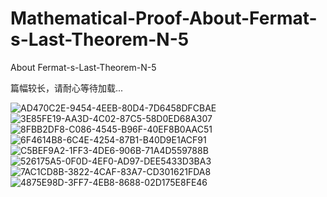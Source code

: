 # Mathematical-Proof-About-Fermat-s-Last-Theorem-N-5
About Fermat-s-Last-Theorem-N-5

篇幅较长，请耐心等待加载...

![AD470C2E-9454-4EEB-80D4-7D6458DFCBAE](https://user-images.githubusercontent.com/121736407/218122507-c1ed28f9-4f32-4f82-bfc1-4f2e37fd5866.jpeg)
![3E85FE19-AA3D-4C02-87C5-58D0ED68A307](https://user-images.githubusercontent.com/121736407/218122600-ae13fdef-a11a-4a5c-b1b9-af03fd866a80.jpeg)
![8FBB2DF8-C086-4545-B96F-40EF8B0AAC51](https://user-images.githubusercontent.com/121736407/218123038-daf9e188-5e34-4c4f-9430-25ed0072b4cf.jpeg)
![6F4614B8-6C4E-4254-87B1-B40D9E1ACF91](https://user-images.githubusercontent.com/121736407/218123113-1df37171-5e24-4ccb-81c0-570480bc3204.jpeg)
![C5BEF9A2-1FF3-4DE6-906B-71A4D559788B](https://user-images.githubusercontent.com/121736407/218123179-3fd943e0-b61f-4e5e-85e1-255b0179ab09.jpeg)
![526175A5-0F0D-4EF0-AD97-DEE5433D3BA3](https://user-images.githubusercontent.com/121736407/218123242-a99e94d3-1350-4239-9204-8f06b62f88c9.jpeg)
![7AC1CD8B-3822-4CAF-83A7-CD301621FDA8](https://user-images.githubusercontent.com/121736407/218123345-2faaee69-a75f-4100-b8eb-a75dfc67320e.jpeg)
![4875E98D-3FF7-4EB8-8688-02D175E8FE46](https://user-images.githubusercontent.com/121736407/218123523-4bb1984e-d6bd-4f59-9c1d-3008d1d45e0a.jpeg)
